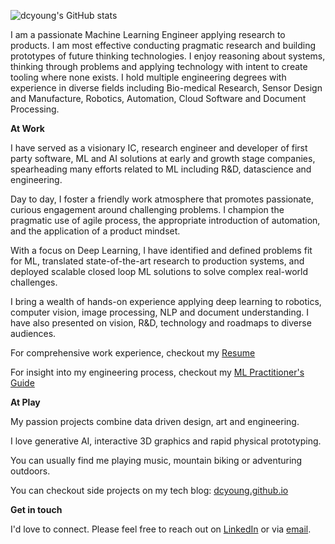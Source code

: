 ![dcyoung's GitHub stats](https://github-readme-stats.vercel.app/api?username=dcyoung&show_icons=true&count_private=true)

I am a passionate Machine Learning Engineer applying research to products. I am most effective conducting pragmatic research and building prototypes of future thinking technologies. I enjoy reasoning about systems, thinking through problems and applying technology with intent to create tooling where none exists. I hold multiple engineering degrees with experience in diverse fields including Bio-medical Research, Sensor Design and Manufacture, Robotics, Automation, Cloud Software and Document Processing.

**At Work**

I have served as a visionary IC, research engineer and developer of first party software, ML and AI solutions at early and growth stage companies, spearheading many efforts related to ML including R&D, datascience and engineering.

Day to day, I foster a friendly work atmosphere that promotes passionate, curious engagement around challenging problems. I champion the pragmatic use of agile process, the appropriate introduction of automation, and the application of a product mindset.

With a focus on Deep Learning, I have identified and defined problems fit for ML, translated state-of-the-art research to production systems, and deployed scalable closed loop ML solutions to solve complex real-world challenges.

I bring a wealth of hands-on experience applying deep learning to robotics, computer vision, image processing, NLP and document understanding. I have also presented on vision, R&D, technology and roadmaps to diverse audiences.

For comprehensive work experience, checkout my [Resume](https://dcyoung.github.io/resume/)

For insight into my engineering process, checkout my [ML Practitioner's Guide](https://dcyoung.github.io/ml-practitioners-guide/)  

**At Play**

My passion projects combine data driven design, art and engineering.

I love generative AI, interactive 3D graphics and rapid physical prototyping.

You can usually find me playing music, mountain biking or adventuring outdoors.

You can checkout side projects on my tech blog: [dcyoung.github.io](https://dcyoung.github.io)

**Get in touch**

I'd love to connect. Please feel free to reach out on [LinkedIn](https://www.linkedin.com/in/david-young-09509210a) or via [email](mailto:david@questionablyartificial.com).
